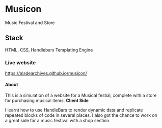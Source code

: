 # Musicon
Music Festival and Store

## Stack
HTML, CSS, Handlebars Templating Engine

### Live website
https://aladearchives.github.io/musicon/

#### About
This is a simulation of a website for a Musical festial, complete with a store for purchasing musical items. <b>Client Side</b>
<p>I learnt how to use HandleBars to render dynamic data and replicate repeated blocks of code in several places. I also got the chance to work on a great side for a music festival with a shop section
